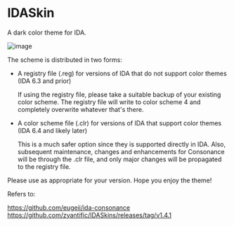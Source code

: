 IDASkin
=============

A dark color theme for IDA.


![image](https://raw.githubusercontent.com/zyantific/IDASkins/master/skin/idadark-unis/preview.png)

The scheme is distributed in two forms:

  + A registry file (.reg) for versions of IDA that do not support color themes (IDA 6.3 and prior)

    If using the registry file, please take a suitable backup of your existing color scheme.
    The registry file will write to color scheme 4 and completely overwrite whatever that's there.

  + A color scheme file (.clr) for versions of IDA that support color themes (IDA 6.4 and likely later)

    This is a much safer option since they is supported directly in IDA. Also, subsequent maintenance,
    changes and enhancements for Consonance will be through the .clr file, and only major changes will 
    be propagated to the registry file.

Please use as appropriate for your version. Hope you enjoy the theme!

Refers to:

https://github.com/eugeii/ida-consonance
https://github.com/zyantific/IDASkins/releases/tag/v1.4.1
